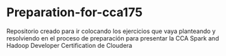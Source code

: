 # Preparation-for-cca175
Repositorio creado para ir colocando los ejercicios que vaya planteando y resolviendo en el proceso de preparación para presentar la CCA Spark and Hadoop Developer Certification de Cloudera 

